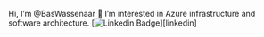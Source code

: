 Hi, I’m @BasWassenaar 👋 
I’m interested in Azure infrastructure and software architecture.
[![Linkedin Badge](https://img.shields.io/badge/-baswas-blue?style=flat-square&logo=Linkedin&logoColor=white&link=linkedin)][linkedin]


<!---
BasWassenaar/BasWassenaar is a ✨ special ✨ repository because its `README.md` (this file) appears on your GitHub profile.
You can click the Preview link to take a look at your changes.
--->
